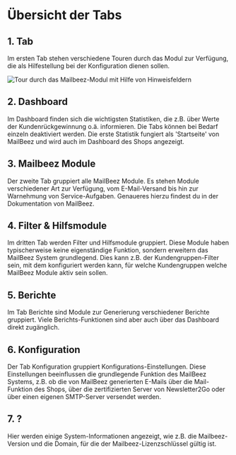 # Übersicht der Tabs 

## 1. Tab 

Im ersten Tab stehen verschiedene Touren durch das Modul zur Verfügung, die als Hilfestellung bei der Konfiguration dienen sollen.

![](Bilder/mailbeez/mailbeez_005.png "Tour durch das Mailbeez-Modul mit Hilfe von
        Hinweisfeldern")

## 2. Dashboard 

Im Dashboard finden sich die wichtigsten Statistiken, die z.B. über Werte der Kundenrückgewinnung o.ä. informieren. Die Tabs können bei Bedarf einzeln deaktiviert werden. Die erste Statistik fungiert als 'Startseite' von MailBeez und wird auch im Dashboard des Shops angezeigt.

## 3. Mailbeez Module 

Der zweite Tab gruppiert alle MailBeez Module. Es stehen Module verschiedener Art zur Verfügung, vom E-Mail-Versand bis hin zur Warnehmung von Service-Aufgaben. Genaueres hierzu findest du in der Dokumentation von MailBeez.

## 4. Filter & Hilfsmodule 

Im dritten Tab werden Filter und Hilfsmodule gruppiert. Diese Module haben typischerweise keine eigenständige Funktion, sondern erweitern das MailBeez System grundlegend. Dies kann z.B. der Kundengruppen-Filter sein, mit dem konfiguriert werden kann, für welche Kundengruppen welche MailBeez Module aktiv sein sollen.

## 5. Berichte 

Im Tab Berichte sind Module zur Generierung verschiedener Berichte gruppiert. Viele Berichts-Funktionen sind aber auch über das Dashboard direkt zugänglich.

## 6. Konfiguration 

Der Tab Konfiguration gruppiert Konfigurations-Einstellungen. Diese Einstellungen beeinflussen die grundlegende Funktion des MailBeez Systems, z.B. ob die von MailBeez generierten E-Mails über die Mail-Funktion des Shops, über die zertifizierten Server von Newsletter2Go oder über einen eigenen SMTP-Server versendet werden.

## 7. ? 

Hier werden einige System-Informationen angezeigt, wie z.B. die Mailbeez-Version und die Domain, für die der Mailbeez-Lizenzschlüssel gültig ist.



